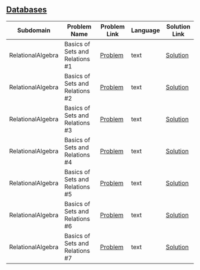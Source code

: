 ## [Databases](https://www.hackerrank.com/domains/databases)

|Subdomain|Problem Name|Problem Link|Language|Solution Link|
---|---|---|---|---
|RelationalAlgebra|Basics of Sets and Relations #1|[Problem](https://www.hackerrank.com/challenges/basics-of-sets-and-relational-algebra-1/problem)|text|[Solution](RelationalAlgebra/basics-of-sets-and-relational-algebra-1)|
|RelationalAlgebra|Basics of Sets and Relations #2|[Problem](https://www.hackerrank.com/challenges/basics-of-sets-and-relational-algebra-2/problem)|text|[Solution](RelationalAlgebra/basics-of-sets-and-relational-algebra-2)|
|RelationalAlgebra|Basics of Sets and Relations #3|[Problem](https://www.hackerrank.com/challenges/basics-of-sets-and-relational-algebra-3/problem)|text|[Solution](RelationalAlgebra/basics-of-sets-and-relational-algebra-3)|
|RelationalAlgebra|Basics of Sets and Relations #4|[Problem](https://www.hackerrank.com/challenges/basics-of-sets-and-relational-algebra-4/problem)|text|[Solution](RelationalAlgebra/basics-of-sets-and-relational-algebra-4)|
|RelationalAlgebra|Basics of Sets and Relations #5|[Problem](https://www.hackerrank.com/challenges/basics-of-sets-and-relational-algebra-5/problem)|text|[Solution](RelationalAlgebra/basics-of-sets-and-relational-algebra-5)|
|RelationalAlgebra|Basics of Sets and Relations #6|[Problem](https://www.hackerrank.com/challenges/basics-of-sets-and-relational-algebra-6/problem)|text|[Solution](RelationalAlgebra/basics-of-sets-and-relational-algebra-6)|
|RelationalAlgebra|Basics of Sets and Relations #7|[Problem](https://www.hackerrank.com/challenges/basics-of-sets-and-relational-algebra-7/problem)|text|[Solution](RelationalAlgebra/basics-of-sets-and-relational-algebra-7)|
